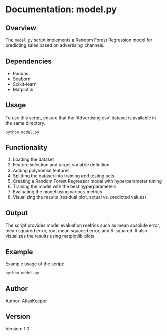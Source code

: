 <!DOCTYPE html>
<html lang="en">
<head>
    <meta charset="UTF-8">
    <meta name="viewport" content="width=device-width, initial-scale=1.0">
</head>
<body>
    <h1>Documentation: model.py</h1>

<h2>Overview</h2>
    <p>The <code>model.py</code> script implements a Random Forest Regression model for predicting sales based on advertising channels.</p>

<h2>Dependencies</h2>
    <ul>
        <li>Pandas</li>
        <li>Seaborn</li>
        <li>Scikit-learn</li>
        <li>Matplotlib</li>
    </ul>

<h2>Usage</h2>
    <p>To use this script, ensure that the 'Advertising.csv' dataset is available in the same directory.</p>
    <pre><code>python model.py</code></pre>

<h2>Functionality</h2>
    <ol>
        <li>Loading the dataset</li>
        <li>Feature selection and target variable definition</li>
        <li>Adding polynomial features</li>
        <li>Splitting the dataset into training and testing sets</li>
        <li>Creating a Random Forest Regressor model with hyperparameter tuning</li>
        <li>Training the model with the best hyperparameters</li>
        <li>Evaluating the model using various metrics</li>
        <li>Visualizing the results (residual plot, actual vs. predicted values)</li>
    </ol>

<h2>Output</h2>
    <p>The script provides model evaluation metrics such as mean absolute error, mean squared error, root mean squared error, and R-squared. It also visualizes the results using matplotlib plots.</p>

<h2>Example</h2>
    <p>Example usage of the script:</p>
    <pre><code>python model.py</code></pre>

<h2>Author</h2>
    <p>Author: AtlasKeeper</p>

<h2>Version</h2>
    <p>Version: 1.0</p>
</body>
</html>
